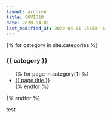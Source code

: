 ```yaml
---
layout: archive
title: COVID19
date: 2020-04-01
last_modified_at: 2020-04-01 15:00 -6
---
```


{% for category in site.categories %}
  <h3>{{ category }}</h3>
  <ul>
    {% for page in category[1] %}
      <li><a href="{{ page.url }}">{{ page.title }}</a></li>
    {% endfor %}
  </ul>
{% endfor %}

test